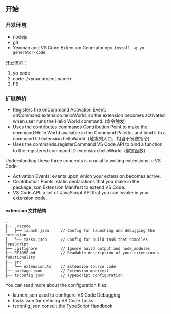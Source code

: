 ## 开始
### 开发环境
* nodejs
* git
* Yeoman and VS Code Extension Generator `npm install -g yo generator-code`

开发流程：
1. yo code
2. code ./<your.project.name>
3. F5

### 扩展解析
* Registers the onCommand Activation Event: onCommand:extension.helloWorld, so the extension becomes activated when user runs the Hello World command. (命令触发)
* Uses the contributes.commands Contribution Point to make the command Hello World available in the Command Palette, and bind it to a command ID extension.helloWorld. (触发的入口，相当于发送指令)
* Uses the commands.registerCommand VS Code API to bind a function to the registered command ID extension.helloWorld. (绑定函数)

Understanding these three concepts is crucial to writing extensions in VS Code:

* Activation Events: events upon which your extension becomes active.
* Contribution Points: static declarations that you make in the package.json Extension Manifest to extend VS Code.
* VS Code API: a set of JavaScript API that you can invoke in your extension code.


#### extension 文件结构
```
.
├── .vscode
│   ├── launch.json     // Config for launching and debugging the extension
│   └── tasks.json      // Config for build task that compiles TypeScript
├── .gitignore          // Ignore build output and node_modules
├── README.md           // Readable description of your extension's functionality
├── src
│   └── extension.ts    // Extension source code
├── package.json        // Extension manifest
├── tsconfig.json       // TypeScript configuration

```
You can read more about the configuration files:

* launch.json used to configure VS Code Debugging
* tasks.json for defining VS Code Tasks
* tsconfig.json consult the TypeScript Handbook




